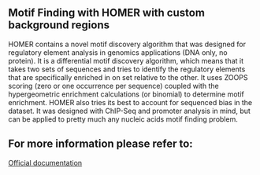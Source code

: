 Motif Finding with HOMER with custom background regions
---------------------------------------------------

HOMER contains a novel motif discovery algorithm that was designed for regulatory element analysis
in genomics applications (DNA only, no protein). It is a differential motif discovery algorithm,
which means that it takes two sets of sequences and tries to identify the regulatory elements that
are specifically enriched in on set relative to the other. It uses ZOOPS scoring (zero or one
occurrence per sequence) coupled with the hypergeometric enrichment calculations (or binomial) to
determine motif enrichment. HOMER also tries its best to account for sequenced bias in the dataset.
It was designed with ChIP-Seq and promoter analysis in mind, but can be applied to pretty much any
nucleic acids motif finding problem.

For more information please refer to:
-------------------------------------
[Official documentation](http://homer.ucsd.edu/homer/motif/)